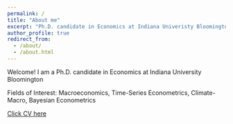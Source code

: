 ```yaml
---
permalink: /
title: "About me"
excerpt: "Ph.D. candidate in Economics at Indiana Univeristy Bloomington"
author_profile: true
redirect_from: 
  - /about/
  - /about.html
---
```

Welcome! I am a Ph.D. candidate in Economics at Indiana University Bloomington

Fields of Interest: Macroeconomics, Time-Series Econometrics, Climate-Macro, Bayesian Econometrics

[Click CV here](/files/HSKim_CV.pdf)

